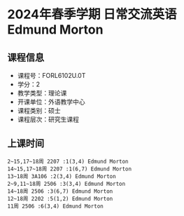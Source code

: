 # 2024年春季学期 日常交流英语 Edmund Morton






## 课程信息

- 课程号：FORL6102U.0T
- 学分：2
- 教学类型：理论课
- 开课单位：外语教学中心
- 课程类别：硕士
- 课程层次：研究生课程

## 上课时间

```
2~15,17~18周 2207 :1(3,4) Edmund Morton
14~15,17~18周 2207 :1(6,7) Edmund Morton
13~18周 3A106 :2(3,4) Edmund Morton
2~9,11~18周 2506 :3(3,4) Edmund Morton
14~18周 2506 :3(6,7) Edmund Morton
12~18周 2202 :5(1,2) Edmund Morton
11周 2506 :6(3,4) Edmund Morton
```

